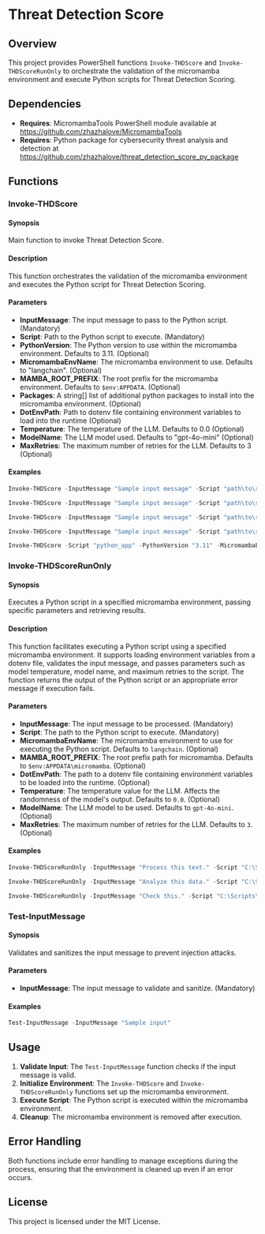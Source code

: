 # Threat Detection Score

## Overview

This project provides PowerShell functions `Invoke-THDScore` and `Invoke-THDScoreRunOnly` to orchestrate the validation of the micromamba environment and execute Python scripts for Threat Detection Scoring.

## Dependencies

- **Requires**: MicromambaTools PowerShell module available at https://github.com/zhazhalove/MicromambaTools
- **Requires**: Python package for cybersecurity threat analysis and detection at https://github.com/zhazhalove/threat_detection_score_py_package 

## Functions

### Invoke-THDScore

#### Synopsis

Main function to invoke Threat Detection Score.

#### Description

This function orchestrates the validation of the micromamba environment and executes the Python script for Threat Detection Scoring.

#### Parameters

- **InputMessage**: The input message to pass to the Python script. (Mandatory)
- **Script**: Path to the Python script to execute. (Mandatory)
- **PythonVersion**: The Python version to use within the micromamba environment. Defaults to 3.11. (Optional)
- **MicromambaEnvName**: The micromamba environment to use. Defaults to "langchain". (Optional)
- **MAMBA_ROOT_PREFIX**: The root prefix for the micromamba environment. Defaults to `$env:APPDATA`. (Optional)
- **Packages**: A string[] list of additional python packages to install into the micromamba environment. (Optional)
- **DotEnvPath**: Path to dotenv file containing environment variables to load into the runtime (Optional)
- **Temperature**: The temperature of the LLM. Defaults to 0.0 (Optional)
- **ModelName**: The LLM model used. Defaults to "gpt-4o-mini" (Optional)
- **MaxRetries**: The maximum number of retries for the LLM. Defaults to 3 (Optional)

#### Examples

```powershell
Invoke-THDScore -InputMessage "Sample input message" -Script "path\to\script.py"

Invoke-THDScore -InputMessage "Sample input message" -Script "path\to\script.py" -PythonVersion "3.10"

Invoke-THDScore -InputMessage "Sample input message" -Script "path\to\script.py" -PythonVersion "3.10" -Packages @("numpy", "pandas", "matplotlib")

Invoke-THDScore -InputMessage "Sample input message" -Script "path\to\script.py" -PythonVersion "3.10" -Packages @("numpy", "pandas", "matplotlib") -DotEnvPath "\some\path\.env"

Invoke-THDScore -Script "python_app" -PythonVersion "3.11" -MicromambaEnvName "langchain" -MAMBA_ROOT_PREFIX "\some\path\langchain" -Packages @("threat_detection_score_py_package") -DotEnvPath "C:\some\path.env" -Temperature 0.0 -ModelName "gpt-4o-mini" -MaxRetries 1 -InputMessage "some text"
```

### Invoke-THDScoreRunOnly

#### Synopsis

Executes a Python script in a specified micromamba environment, passing specific parameters and retrieving results.

#### Description

This function facilitates executing a Python script using a specified micromamba environment. It supports loading environment variables from a dotenv file, validates the input message, and passes parameters such as model temperature, model name, and maximum retries to the script. The function returns the output of the Python script or an appropriate error message if execution fails.

#### Parameters

- **InputMessage**: The input message to be processed. (Mandatory)
- **Script**: The path to the Python script to execute. (Mandatory)
- **MicromambaEnvName**: The micromamba environment to use for executing the Python script. Defaults to `langchain`. (Optional)
- **MAMBA_ROOT_PREFIX**: The root prefix path for micromamba. Defaults to `$env:APPDATA\micromamba`. (Optional)
- **DotEnvPath**: The path to a dotenv file containing environment variables to be loaded into the runtime. (Optional)
- **Temperature**: The temperature value for the LLM. Affects the randomness of the model's output. Defaults to `0.0`. (Optional)
- **ModelName**: The LLM model to be used. Defaults to `gpt-4o-mini`. (Optional)
- **MaxRetries**: The maximum number of retries for the LLM. Defaults to `3`. (Optional)

#### Examples

```powershell
Invoke-THDScoreRunOnly -InputMessage "Process this text." -Script "C:\Scripts\run_model.py"

Invoke-THDScoreRunOnly -InputMessage "Analyze this data." -Script "C:\Scripts\analyze.py" -Temperature 0.7 -ModelName "gpt-3.5-turbo"

Invoke-THDScoreRunOnly -InputMessage "Check this." -Script "C:\Scripts\check.py" -DotEnvPath "C:\env\settings.env" -MicromambaEnvName "custom-env"
```

### Test-InputMessage

#### Synopsis

Validates and sanitizes the input message to prevent injection attacks.

#### Parameters

- **InputMessage**: The input message to validate and sanitize. (Mandatory)

#### Examples

```powershell
Test-InputMessage -InputMessage "Sample input"
```

## Usage

1. **Validate Input**: The `Test-InputMessage` function checks if the input message is valid.
2. **Initialize Environment**: The `Invoke-THDScore` and `Invoke-THDScoreRunOnly` functions set up the micromamba environment.
3. **Execute Script**: The Python script is executed within the micromamba environment.
4. **Cleanup**: The micromamba environment is removed after execution.

## Error Handling

Both functions include error handling to manage exceptions during the process, ensuring that the environment is cleaned up even if an error occurs.

## License

This project is licensed under the MIT License.
